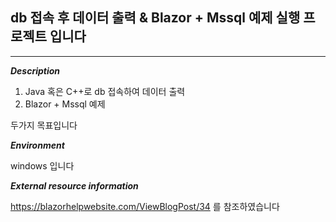 ## **db 접속 후 데이터 출력 & Blazor + Mssql 예제 실행 프로젝트 입니다**

***


***Description***

1. Java 혹은 C++로 db 접속하여 데이터 출력
2. Blazor + Mssql 예제

두가지 목표입니다




***Environment***

windows 입니다




***External resource information***

https://blazorhelpwebsite.com/ViewBlogPost/34
를 참조하였습니다
